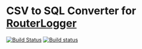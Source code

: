 # CSV to SQL Converter for [RouterLogger](https://github.com/Albertus82/RouterLogger)

[![Build Status](https://travis-ci.org/Albertus82/RouterLogger-CSV-to-SQL.svg?branch=master)](https://travis-ci.org/Albertus82/RouterLogger-CSV-to-SQL)
[![Build status](https://ci.appveyor.com/api/projects/status/github/Albertus82/RouterLogger-CSV-to-SQL?branch=master&svg=true)](https://ci.appveyor.com/project/Albertus82/RouterLogger-CSV-to-SQL)
